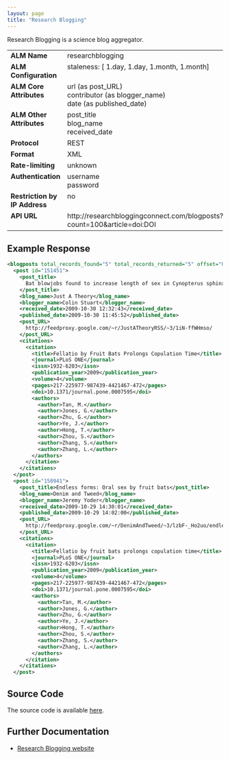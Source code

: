 ```yaml
---
layout: page
title: "Research Blogging"
---
```


Research Blogging is a science blog aggregator.

<table width=100% border="0" cellspacing="0" cellpadding="0">
<tbody>
<tr>
<td valign="top" width=30%><strong>ALM Name</strong></td>
<td valign="top" width=70%>researchblogging</td>
</tr>
<tr>
<td valign="top" width=20%><strong>ALM Configuration</strong></td>
<td valign="top" width=80%>staleness: [ 1.day, 1.day, 1.month, 1.month]</td>
</tr>
<tr>
<td valign="top" width=20%><strong>ALM Core Attributes</strong></td>
<td valign="top" width=80%>url (as post_URL)<br/>contributor (as blogger_name)<br/>date (as published_date)</td>
</tr>
<td valign="top" width=20%><strong>ALM Other Attributes</strong></td>
<td valign="top" width=80%>post_title<br/>blog_name<br/>received_date</td>
</tr>
<tr>
<td valign="top" width=30%><strong>Protocol</strong></td>
<td valign="top" width=70%>REST</td>
</tr>
<tr>
<td valign="top" width=30%><strong>Format</strong></td>
<td valign="top" width=70%>XML</td>
</tr>
<tr>
<td valign="top" width=20%><strong>Rate-limiting</strong></td>
<td valign="top" width=80%>unknown</td>
</tr>
<tr>
<td valign="top" width=20%><strong>Authentication</strong></td>
<td valign="top" width=80%>username<br/>password</td>
</tr>
<tr>
<td valign="top" width=20%><strong>Restriction by IP Address</strong></td>
<td valign="top" width=80%>no</td>
</tr>
<tr>
<td valign="top" width=20%><strong>API URL</strong></td>
<td valign="top" width=80%>http://researchbloggingconnect.com/blogposts?count=100&article=doi:DOI</td>
</tr>
</tbody>
</table>

## Example Response

```xml
<blogposts total_records_found="5" total_records_returned="5" offset="0">
  <post id="151451">
    <post_title>
      Bat blowjobs found to increase length of sex in Cynopterus sphinx
    </post_title>
    <blog_name>Just A Theory</blog_name>
    <blogger_name>Colin Stuart</blogger_name>
    <received_date>2009-10-30 12:32:43</received_date>
    <published_date>2009-10-30 11:45:52</published_date>
    <post_URL>
      http://feedproxy.google.com/~r/JustATheoryRSS/~3/1iN-ffWHmso/
    </post_URL>
    <citations>
      <citation>
        <title>Fellatio by Fruit Bats Prolongs Copulation Time</title>
        <journal>PLoS ONE</journal>
        <issn>1932-6203</issn>
        <publication_year>2009</publication_year>
        <volume>4</volume>
        <pages>217-225977-987439-4421467-472</pages>
        <doi>10.1371/journal.pone.0007595</doi>
        <authors>
          <author>Tan, M.</author>
          <author>Jones, G.</author>
          <author>Zhu, G.</author>
          <author>Ye, J.</author>
          <author>Hong, T.</author>
          <author>Zhou, S.</author>
          <author>Zhang, S.</author>
          <author>Zhang, L.</author>
        </authors>
      </citation>
    </citations>
  </post>
  <post id="150941">
    <post_title>Endless forms: Oral sex by fruit bats</post_title>
    <blog_name>Denim and Tweed</blog_name>
    <blogger_name>Jeremy Yoder</blogger_name>
    <received_date>2009-10-29 14:30:01</received_date>
    <published_date>2009-10-29 14:02:00</published_date>
    <post_URL>
      http://feedproxy.google.com/~r/DenimAndTweed/~3/lzbF-_Ho2uo/endless-forms-oral-sex-by-fruitbats.html
    </post_URL>
    <citations>
      <citation>
        <title>Fellatio by fruit bats prolongs copulation time</title>
        <journal>PLoS ONE</journal>
        <issn>1932-6203</issn>
        <publication_year>2009</publication_year>
        <volume>4</volume>
        <pages>217-225977-987439-4421467-472</pages>
        <doi>10.1371/journal.pone.0007595</doi>
        <authors>
          <author>Tan, M.</author>
          <author>Jones, G.</author>
          <author>Zhu, G.</author>
          <author>Ye, J.</author>
          <author>Hong, T.</author>
          <author>Zhou, S.</author>
          <author>Zhang, S.</author>
          <author>Zhang, L.</author>
        </authors>
      </citation>
    </citations>
  </post>
```

## Source Code
The source code is available [here](https://github.com/articlemetrics/alm/blob/master/app/models/sources/researchblogging.rb).

## Further Documentation
* [Research Blogging website](http://researchblogging.org)
